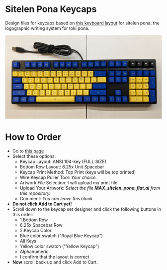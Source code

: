 # Sitelen Pona Keycaps

Design files for keycaps based on [this keyboard layout](https://www.kreativekorp.com/software/keyboards/sitelenpona/) for sitelen pona, the logographic writing system for toki pona.

![](PXL_20231026_072204909a.jpg)

# How to Order

* Go to [this page](https://www.maxkeyboard.com/ansi-layout-custom-color-cherry-mx-keycap-set.html)
* Select these options:
  * Keycap Layout: ANSI 104-key (FULL SIZE)
  * Bottom Row Layout: 6.25x Unit Spacebar
  * Keycap Print Method: Top Print (keys will be top printed)
  * Wire Keycap Puller Tool: *Your choice.*
  * Artwork File Selection: I will upload my print file
  * Upload Your Artwork: *Select the file **MAX_sitelen_pona_flat.ai** from this repository.*
  * Comment: *You can leave this blank.*
* **Do not click Add to Cart yet!**
* Scroll down to the keycap set designer and click the following buttons in this order:
  * 1.Bottom Row
  * 6.25x Spacebar Row
  * 2.Keycap Color
  * Blue color swatch ("Royal Blue Keycap")
  * All Keys
  * Yellow color swatch ("Yellow Keycap")
  * Alphanumeric
  * I confirm that the layout is correct
* **Now** scroll back up and click Add to Cart.

